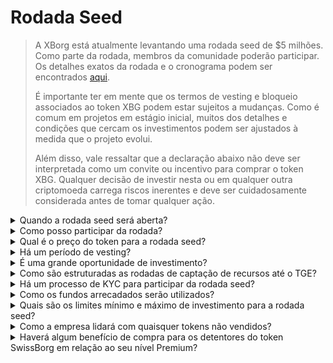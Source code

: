 # Rodada Seed

> A XBorg está atualmente levantando uma rodada seed de $5 milhões. Como parte da rodada, membros da comunidade poderão participar. Os detalhes exatos da rodada e o cronograma podem ser encontrados [aqui](https://www.xborg.com/seed-round).
>
> É importante ter em mente que os termos de vesting e bloqueio associados ao token XBG podem estar sujeitos a mudanças. Como é comum em projetos em estágio inicial, muitos dos detalhes e condições que cercam os investimentos podem ser ajustados à medida que o projeto evolui.
>
> Além disso, vale ressaltar que a declaração abaixo não deve ser interpretada como um convite ou incentivo para comprar o token XBG. Qualquer decisão de investir nesta ou em qualquer outra criptomoeda carrega riscos inerentes e deve ser cuidadosamente considerada antes de tomar qualquer ação.

<details>

<summary>Quando a rodada seed será aberta? </summary>

A rodada seed foi aberta em 16 de maio de 2023 com o cofre Prometheus hospedado no [launchpad da XBorg](https://launchpad.xborg.com/project/xborg).

Quanto aos cofres da SwissBorg, o primeiro cofre público abre em 23 de maio de 2023 às 14h CET, seguido por três cofres adicionais. As datas exatas e os tamanhos dos cofres podem ser encontrados em [nosso site](https://www.xborg.com/how-to-invest).

</details>

<details>

<summary>Como posso participar da rodada? </summary>

Para participar da rodada, você pode adquirir um NFT Prometheus [aqui](https://opensea.io/collection/xborg-prometheus) e participar do nosso [launchpad](https://launchpad.xborg.com/). Alternativamente, você pode baixar o aplicativo SwissBorg para acessar as oportunidades de investimento. No entanto, deve-se notar que apenas os detentores de Prometheus têm alocação garantida, e o nível atual de interesse pela rodada supera $4,5 milhões. Consequentemente, pode ser que não consigamos garantir alocações através do aplicativo SwissBorg. Os detalhes exatos podem ser encontrados [aqui](https://www.xborg.com/how-to-invest).

</details>

<details>

<summary>Qual é o preço do token para a rodada seed? </summary>

* VCs, BAs e Prometheus: $0,045
* SwissBorg Série A, Gênesis e Geração: $0,05
* Público: $0,055

</details>

<details>

<summary>Há um período de vesting? </summary>

Para os participantes das rodadas estratégicas e seed, seu investimento vem com um período de bloqueio de 3 meses, seguido por um cronograma de vesting de 18 meses após o TGE. Além disso, 10% dos tokens XBG comprados estarão imediatamente disponíveis após o TGE. Esteja ciente de que esses termos estão sujeitos a mudanças à medida que nos adaptamos para atender aos requisitos das bolsas de criptomoedas.

</details>

<details>

<summary>É uma grande oportunidade de investimento? </summary>

Embora seja o preço mais barato pelo qual alguém pode comprar tokens XBG, é importante notar que não podemos garantir um retorno positivo sobre o investimento. De fato, nenhum investimento pode ter um resultado positivo garantido.

</details>

<details>

<summary>Como são estruturadas as rodadas de captação de recursos até o TGE? </summary>

* **Rodada estratégica:** $1 milhão arrecadado a $0,025 / token XBG.
* **Rodada seed:** $5 milhões arrecadados a $0,045-0,055 / token XBG.
* **Rodada pública:** Conforme o LBP.

</details>

<details>

<summary>Há um processo de KYC para participar da rodada seed? </summary>

Sim, tanto as rodadas Seed quanto as públicas estarão sujeitas a um procedimento de KYC. No launchpad da XBorg, o procedimento de KYC ocorre aqui: [https://launchpad.xborg.com/kyc](https://launchpad.xborg.com/kyc)

</details>

<details>

<summary>Como os fundos arrecadados serão utilizados? </summary>

Estamos levantando uma rodada seed de $5 milhões. Os fundos arrecadados serão alocados da seguinte forma e serão gastos ao longo de 3 anos.

* **Desenvolvimentos técnicos:** 60% ($3'000'000) dos fundos serão alocados para desenvolvimentos técnicos e custos de infraestrutura. Isso representa o custo de 10 engenheiros FTE por três anos com um salário médio de mercado de $7'000 por mês.
* **Marketing:** 20% ($1'000'000) do fundo será alocado para despesas de marketing, campanhas com influenciadores, relações públicas, oportunidades de patrocínio e eventos.
* **Liquidez e listagens em bolsas:** 10% ($500'000) do fundo será alocado para pagamentos de listagem em bolsas e provisão de liquidez.
* **Custos operacionais:** 10% ($500'000) dos fundos serão alocados para aluguel de escritório, taxas legais e assinaturas de software.

O tesouro atual cobre os custos de RH não técnicos.

</details>

<details>

<summary>Quais são os limites mínimo e máximo de investimento para a rodada seed?</summary>

Se você é um detentor de Prometheus, o limite mínimo de investimento é de $100, enquanto o limite máximo é de $3'000 por NFT. Para os usuários da SwissBorg, os limites de investimento são baseados em níveis e variam de acordo. Por favor, consulte nossa estrutura de níveis detalhada em [nosso site](https://www.xborg.com/how-to-invest).

</details>

<details>

<summary>Como a empresa lidará com quaisquer tokens não vendidos?</summary>

No caso de tokens não vendidos, eles poderiam ser mantidos no tesouro e eventualmente vendidos OTC para grandes investidores.

</details>

<details>

<summary>Haverá algum benefício de compra para os detentores do token SwissBorg em relação ao seu nível Premium?</summary>

Investidores da Série A e prêmios Gênesis/Geração poderão comprar tokens XBG durante a rodada Seed, embora com uma avaliação mais alta do que os detentores de Prometheus.

</details>

